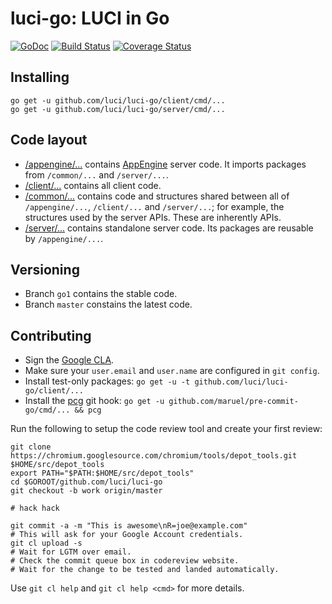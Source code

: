 luci-go: LUCI in Go
===================

[![GoDoc](https://godoc.org/github.com/luci/luci-go?status.svg)](https://godoc.org/github.com/luci/luci-go)
[![Build Status](https://travis-ci.org/luci/luci-go.svg?branch=master)](https://travis-ci.org/luci/luci-go)
[![Coverage Status](https://coveralls.io/repos/luci/luci-go/badge.svg?branch=master&service=github)](https://coveralls.io/github/luci/luci-go?branch=master)

Installing
----------

    go get -u github.com/luci/luci-go/client/cmd/...
    go get -u github.com/luci/luci-go/server/cmd/...


Code layout
-----------

  * [/appengine/...](https://github.com/luci/luci-go/tree/master/appengine)
    contains [AppEngine](https://cloud.google.com/appengine/docs/go/) server
    code. It imports packages from `/common/...` and `/server/...`.
  * [/client/...](https://github.com/luci/luci-go/tree/master/client) contains
    all client code.
  * [/common/...](https://github.com/luci/luci-go/tree/master/common) contains
    code and structures shared between all of `/appengine/...`, `/client/...`
    and `/server/...`; for example, the structures used by the server APIs.
    These are inherently APIs.
  * [/server/...](https://github.com/luci/luci-go/tree/master/server) contains
    standalone server code. Its packages are reusable by `/appengine/...`.


Versioning
----------

  * Branch `go1` contains the stable code.
  * Branch `master` constains the latest code.


Contributing
------------

  * Sign the [Google CLA](https://cla.developers.google.com/clas).
  * Make sure your `user.email` and `user.name` are configured in `git config`.
  * Install test-only packages:
    `go get -u -t github.com/luci/luci-go/client/...`
  * Install the [pcg](https://github.com/maruel/pre-commit-go) git hook:
    `go get -u github.com/maruel/pre-commit-go/cmd/... && pcg`

Run the following to setup the code review tool and create your first review:

    git clone https://chromium.googlesource.com/chromium/tools/depot_tools.git $HOME/src/depot_tools
    export PATH="$PATH:$HOME/src/depot_tools"
    cd $GOROOT/github.com/luci/luci-go
    git checkout -b work origin/master

    # hack hack

    git commit -a -m "This is awesome\nR=joe@example.com"
    # This will ask for your Google Account credentials.
    git cl upload -s
    # Wait for LGTM over email.
    # Check the commit queue box in codereview website.
    # Wait for the change to be tested and landed automatically.

Use `git cl help` and `git cl help <cmd>` for more details.
